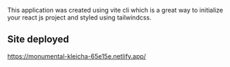 This application was created using vite cli which is a great way to initialize your react js project and styled using tailwindcss.

## Site deployed

https://monumental-kleicha-65e15e.netlify.app/
